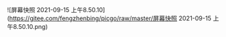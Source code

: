 ![屏幕快照 2021-09-15 上午8.50.10](https://gitee.com/fengzhenbing/picgo/raw/master/屏幕快照 2021-09-15 上午8.50.10.png)

